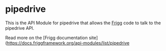 # pipedrive
    
This is the API Module for pipedrive that allows the [Frigg](https://friggframework.org) code to talk to the pipedrive API.

Read more on the [Frigg documentation site](https://docs.friggframework.org/api-modules/list/pipedrive